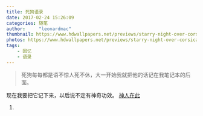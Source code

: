 ```yaml
---
title: 死狗语录
date: 2017-02-24 15:26:09
categories: 随笔
author:     "leonardmac"
thumbnail: https://www.hdwallpapers.net/previews/starry-night-over-corsica-986.jpg
photos: https://www.hdwallpapers.net/previews/starry-night-over-corsica-986.jpg
tags:
    - 回忆
    - 语录
---
```


 > 死狗每每都是语不惊人死不休，大一开始我就把他的话记在我笔记本的后面。



<!-- more -->
 现在我要把它记下来，以后说不定有神奇功效。
 [神人在此](http://weibo.com/u/5301697687?from=page_100505_profile&wvr=6&mod=myfollowhisfan&refer_flag=1005050010_&is_all=1#_rnd1487922549156)

 1.